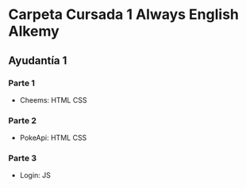 # Carpeta Cursada 1 Always English Alkemy

## Ayudantía 1
### Parte 1
- Cheems: HTML CSS
### Parte 2
- PokeApi: HTML CSS
### Parte 3
- Login: JS
